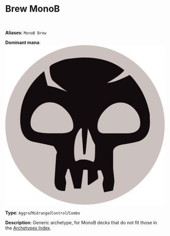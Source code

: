 <!-- This page is automatically generated by Myr: do not update it manually. -->
<!-- Changes directly applied here will be lost. -->
<!-- If you plan to update this page, please update the template at https://github.com/Pauperformance/pauperformance-bot -->
<!-- Templates can be found under pauperformance-bot/resources/templates/ -->
# Brew MonoB
<br/>

**Aliases**: `MonoB Brew`


**Dominant mana**: <img src="../resources/images/mana/B.png" class="dominant-mana-icon"/>

**Type**: `Aggro`/`Midrange`/`Control`/`Combo`

**Description**: 
Generic archetype, for MonoB decks that do not fit those in the [Archetypes Index](../../pages/archetypes_index.html).











